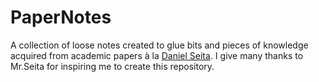 # PaperNotes
A collection of loose notes created to glue bits and pieces of knowledge acquired from academic papers à la [Daniel Seita](https://github.com/DanielTakeshi).
I give many thanks to Mr.Seita for inspiring me to create this repository.
